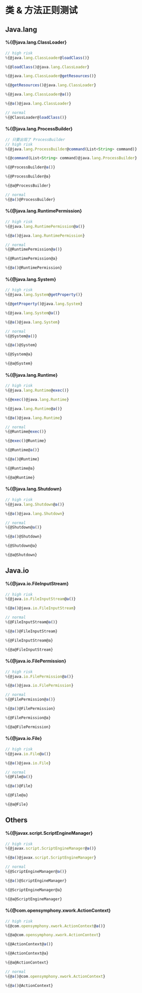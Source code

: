 <!-- Created by Frank -->
# 类 & 方法正则测试

## Java.lang
#### %{@java.lang.ClassLoader}
```js
// high risk
%{@java.lang.ClassLoader@loadClass()}

%{@loadClass()@java.lang.ClassLoader}

%{@java.lang.ClassLoader@getResources()}

%{@getResources()@java.lang.ClassLoader}

%{@java.lang.ClassLoader@a()}

%{@a()@java.lang.ClassLoader}

// normal
%{@ClassLoader@loadClass()}
```

#### %{@java.lang.ProcessBuilder}
```js
// 只要出现了 ProcessBuilder
// high risk
%{@java.lang.ProcessBuilder@command(List<String> command)}

%{@command(List<String> command)@java.lang.ProcessBuilder}

%{@ProcessBuilder@a()}

%{@ProcessBuilder@a}

%{@a@ProcessBuilder}

// normal 
%{@a()@ProcessBuilder}
```

#### %{@java.lang.RuntimePermission}
```js
// high risk
%{@java.lang.RuntimePermission@a()}

%{@a()@java.lang.RuntimePermission}

// normal
%{@RuntimePermission@a()}

%{@RuntimePermission@a}

%{@a()@RuntimePermission}
```

#### %{@java.lang.System}
```js
// high risk
%{@java.lang.System@getProperty()}

%{@getProperty()@java.lang.System}

%{@java.lang.System@a()}

%{@a()@java.lang.System}

// normal
%{@System@a()}

%{@a()@System}

%{@System@a}

%{@a@System}
```

#### %{@java.lang.Runtime}
```js
// high risk
%{@java.lang.Runtime@exec()}

%{@exec()@java.lang.Runtime}

%{@java.lang.Runtime@a()}

%{@a()@java.lang.Runtime}

// normal
%{@Runtime@exec()}

%{@exec()@Runtime}

%{@Runtime@a()}

%{@a()@Runtime}

%{@Runtime@a}

%{@a@Runtime}
```

#### %{@java.lang.Shutdown}
```js
// high risk
%{@java.lang.Shutdown@a()}

%{@a()@java.lang.Shutdown}

// normal
%{@Shutdown@a()}

%{@a()@Shutdown}

%{@Shutdown@a}

%{@a@Shutdown}
```


## Java.io
#### %{@java.io.FileInputStream}
```js
// high risk
%{@java.io.FileInputStream@a()}

%{@a()@java.io.FileInputStream}

// normal
%{@FileInputStream@a()}

%{@a()@FileInputStream}

%{@FileInputStream@a}

%{@a@FileInputStream}
```

#### %{@java.io.FilePermission}
```js
// high risk
%{@java.io.FilePermission@a()}

%{@a()@java.io.FilePermission}

// normal
%{@FilePermission@a()}

%{@a()@FilePermission}

%{@FilePermission@a}

%{@a@FilePermission}
```

#### %{@java.io.File}
```js
// high risk
%{@java.io.File@a()}

%{@a()@java.io.File}

// normal
%{@File@a()}

%{@a()@File}

%{@File@a}

%{@a@File}
```

## Others
#### %{@javax.script.ScriptEngineManager}
```js
// high risk
%{@javax.script.ScriptEngineManager@a()}

%{@a()@javax.script.ScriptEngineManager}

// normal
%{@ScriptEngineManager@a()}

%{@a()@ScriptEngineManager}

%{@ScriptEngineManager@a}

%{@a@ScriptEngineManager}
```

#### %{@com.opensymphony.xwork.ActionContext}
```js
// high risk
%{@com.opensymphony.xwork.ActionContext@a()}

%{@a@com.opensymphony.xwork.ActionContext}

%{@ActionContext@a()}

%{@ActionContext@a}

%{@a@ActionContext}

// normal
%{@a()@com.opensymphony.xwork.ActionContext}

%{@a()@ActionContext}
```